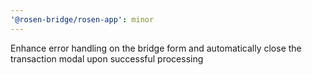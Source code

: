 ```yaml
---
'@rosen-bridge/rosen-app': minor
---
```


Enhance error handling on the bridge form and automatically close the transaction modal upon successful processing
